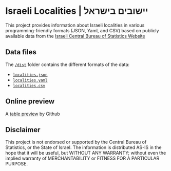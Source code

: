 # Israeli Localities | יישובים בישראל
This project provides information about Israeli localities in various programming-friendly formats (JSON, Yaml, and CSV) based on publicly available data from the [Israeli Central Bureau of Statistics Website](https://www.cbs.gov.il/he/publications/Pages/2019/%D7%99%D7%99%D7%A9%D7%95%D7%91%D7%99%D7%9D-%D7%91%D7%99%D7%A9%D7%A8%D7%90%D7%9C.aspx)

## Data files
The [`/dist`](./dist) folder contains the different formats of the data:
* [`localities.json`](./dist/localities.json)
* [`localities.yaml`](./dist/localities.yaml)
* [`localities.csv`](./dist/localities.csv)


## Online preview
A [table preview](https://github.com/arikw/israeli-localities/blob/master/dist/localities.csv) by Github

## Disclaimer
This project is not endorsed or supported by the Central Bureau of Statistics, or the State of Israel. The information is distributed AS-IS in the hope that it will be useful, but WITHOUT ANY WARRANTY; without even the implied warranty of MERCHANTABILITY or FITNESS FOR A PARTICULAR PURPOSE. 
